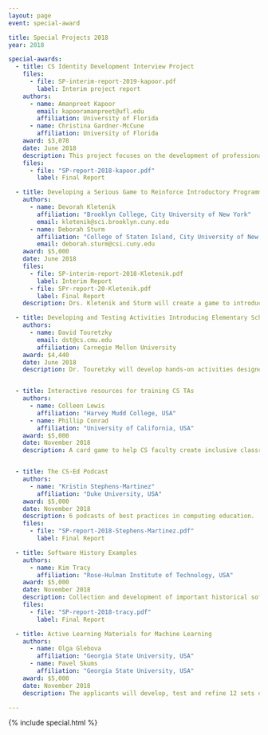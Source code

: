 ```yaml
---
layout: page
event: special-award

title: Special Projects 2018
year: 2018

special-awards:
  - title: CS Identity Development Interview Project
    files:
      - file: SP-interim-report-2019-kapoor.pdf
        label: Interim project report
    authors:
      - name: Amanpreet Kapoor
        email: kapooramanpreet@ufl.edu
        affiliation: University of Florida
      - name: Christina Gardner-McCune
        affiliation: University of Florida
    award: $3,078
    date: June 2018
    description: This project focuses on the development of professional identity in computer science students.  Drs. Kapoor and Gardner-McCune will identify ways in which computer science students engage in communities of practice and will measure the amount of time students spend in professional experiences outside the classroom.  The impact of these experiences on the development of professional identity will be explored through a qualitative study.  The results of the study will include profiles of successful students and recommendations for faculty.
    files:
      - file: "SP-report-2018-kapoor.pdf"
        label: Final Report

  - title: Developing a Serious Game to Reinforce Introductory Programming Concepts
    authors: 
      - name: Devorah Kletenik
        affiliation: "Brooklyn College, City University of New York"
        email: kletenik@sci.brooklyn.cuny.edu
      - name: Deborah Sturm
        affiliation: "College of Staten Island, City University of New York"
        email: deborah.sturm@csi.cuny.edu
    award: $5,000
    date: June 2018
    files:
      - file: SP-interim-report-2018-Kletenik.pdf
        label: Interim Report
      - file: SPr-report-20-Kletenik.pdf
        label: Final Report
    description: Drs. Kletenik and Sturm will create a game to introduce programming concepts to undergraduate students.  The game will include a storyline, sound effects, graphics, power-ups and short quiz-like challenges.  It will provide students with an opportunity to practice their programming skills.  The game is intended for a broad audience; gamers and non-gamers, females and underrepresented groups will be consulted during the creation of the game.  In addition, a wide-scale evaluation of the effectiveness of the game will be performed.  The game will be available as a WebGL and will be playable in a browser without downloading or installation.  It will be released under a Free Software license, enabling others to modify the game if so desired.

  - title: Developing and Testing Activities Introducing Elementary School Students to Artificial Intelligence
    authors:
      - name: David Touretzky
        email: dst@cs.cmu.edu
        affiliation: Carnegie Mellon University
    award: $4,440
    date: June 2018
    description: Dr. Touretzky will develop hands-on activities designed to introduce elementary school children to artificial intelligence concepts.  Activities will include topics such as computer vision, face and voice recognition, speech generation, navigation and robotics. The project will include twice-weekly instruction for over 300 elementary school children during academic year 2018-2019.   Learning outcomes and student interest in AI will be measured.  In addition, PowerPoint slides and supplementary materials will be developed for the classroom teachers.  Materials will be cataloged in a resource directory supported by the Advancement of Artificial Intelligence (AAAI) and the Computer Science Teachers Association (CSTA).


  - title: Interactive resources for training CS TAs
    authors:
      - name: Colleen Lewis
        affiliation: "Harvey Mudd College, USA"
      - name: Phillip Conrad
        affiliation: "University of California, USA"
    award: $5,000
    date: November 2018
    description: A card game to help CS faculty create inclusive classrooms. Extension of existing game. A novel idea.


  - title: The CS-Ed Podcast
    authors:
      - name: "Kristin Stephens-Martinez"
        affiliation: "Duke University, USA"
    award: $5,000
    date: November 2018
    description: 6 podcasts of best practices in computing education.
    files:
      - file: "SP-report-2018-Stephens-Martinez.pdf"
        label: Final Report

  - title: Software History Examples
    authors:
      - name: Kim Tracy
        affiliation: "Rose-Hulman Institute of Technology, USA"
    award: $5,000
    date: November 2018
    description: Collection and development of important historical software examples to teach the history of software. Novel and interesting from historical perspective. 
    files:
      - file: "SP-report-2018-tracy.pdf"
        label: Final Report

  - title: Active Learning Materials for Machine Learning
    authors:
      - name: Olga Glebova
        affiliation: "Georgia State University, USA"
      - name: Pavel Skums
        affiliation: "Georgia State University, USA"
    award: $5,000
    date: November 2018
    description: The applicants will develop, test and refine 12 sets of active learning materials for Machine Learning (ML) course suited for undergraduate students majoring in Computer Science (CS). Activities will follow POGIL (Process-Oriented Guided Inquiry Learning) methodology.

---
```


{% include special.html %}
